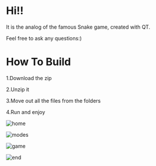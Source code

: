 # Hi!!
It is the analog of the famous Snake game, created with QT.

Feel free to ask any questions:)

# How To Build
1.Download the zip

2.Unzip it

3.Move out all the files from the folders

4.Run and enjoy 


![home](https://user-images.githubusercontent.com/74950052/151534507-bad9752b-416a-40df-9fea-8816fc5fd3ed.png)


![modes](https://user-images.githubusercontent.com/74950052/151534552-ce12f871-5111-44e5-b6d8-5176b5c6656d.png)


![game](https://user-images.githubusercontent.com/74950052/151534584-61f8b528-527e-42b9-8b3c-1e8108a24340.png)


![end](https://user-images.githubusercontent.com/74950052/151534598-7a98e0b9-5636-4eb2-8163-a01aa923a517.png)
